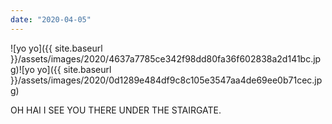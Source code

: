 ```yaml
---
date: "2020-04-05"
---
```


![yo yo]({{ site.baseurl }}/assets/images/2020/4637a7785ce342f98dd80fa36f602838a2d141bc.jpg)![yo yo]({{ site.baseurl }}/assets/images/2020/0d1289e484df9c8c105e3547aa4de69ee0b71cec.jpg)

OH HAI I SEE YOU THERE UNDER THE STAIRGATE.
